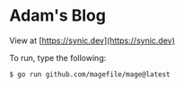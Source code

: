 # Adam's Blog

View at [https://synic.dev](https://synic.dev)

To run, type the following:

```bash
$ go run github.com/magefile/mage@latest
```
